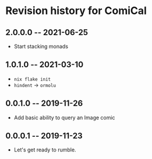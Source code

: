 # Revision history for ComiCal

## 2.0.0.0 -- 2021-06-25

* Start stacking monads

## 1.0.1.0 -- 2021-03-10

* `nix flake init`
* `hindent` -> `ormolu`

## 0.0.1.0 -- 2019-11-26

* Add basic ability to query an Image comic

## 0.0.0.1 -- 2019-11-23

* Let's get ready to rumble.

